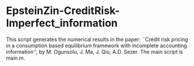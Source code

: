 # EpsteinZin-CreditRisk-Imperfect_information
This script generates the numerical results in the paper:  ``Credit risk pricing in a consumption based equilibrium framework with incomplete accounting information'',
by M. Ogunsolu, J. Ma, J. Qiu, A.D. Sezer.
The main script is main.m.


